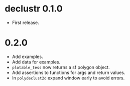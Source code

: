 # declustr 0.1.0

* First release.


# 0.2.0

* Add examples.
* Add data for examples.
* `plotable_tess` now returns a sf polygon object.
* Add assertions to functions for args and return values.
* In `polydeclust2d` expand window early to avoid errors.
